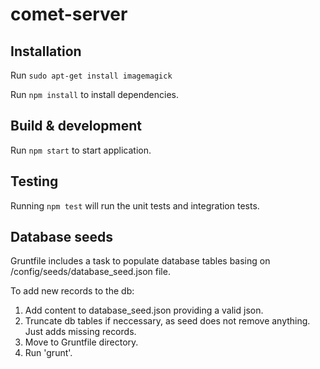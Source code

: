 # comet-server

## Installation

Run `sudo apt-get install imagemagick`

Run `npm install` to install dependencies.

## Build & development

Run `npm start` to start application.

## Testing

Running `npm test` will run the unit tests and integration tests.

## Database seeds

Gruntfile includes a task to populate database tables basing on /config/seeds/database_seed.json file.

To add new records to the db:

1) Add content to database_seed.json providing a valid json.<br />
2) Truncate db tables if neccessary, as seed does not remove anything. Just adds missing records.<br />
3) Move to Gruntfile directory.<br />
4) Run 'grunt'.

